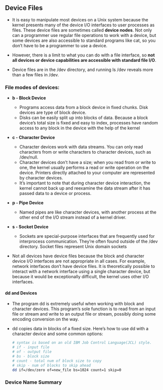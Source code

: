 ## Device Files

- It is easy to manipulate most devices on a Unix system because the kernel presents many of the device I/O interfaces to user processes as files. These device files are sometimes called __device nodes__. Not only can a programmer use regular file operations to work with a device, but some devices are also accessible to standard programs like cat, so you don’t have to be a programmer to use a device. 
- However, there is a limit to what you can do with a file interface, so __not all devices or device capabilities are accessible with standard file I/O__.

- Device files are in the /dev directory, and running ls /dev reveals more than a few files in /dev. 

### File modes of devices:
- **b - Block Device** 
    - Programs access data from a block device in fixed chunks. Disk devices are type of block device. 
    - Disks can be easily split up into blocks of data. Because a block device’s total size is fixed and easy to index, processes have random access to any block in the device with the help of the kernel
- **c - Character Device** 
    - Character devices work with data streams. You can only read characters from or write characters to character devices, such as /dev/null. 
    - Character devices don’t have a size; when you read from or write to one, the kernel usually performs a read or write operation on the device. Printers directly attached to your computer are represented by character devices. 
    - It’s important to note that during character device interaction, the kernel cannot back up and reexamine the data stream after it has passed data to a device or process.
- **p - Pipe Device** 
    - Named pipes are like character devices, with another process at the other end of the I/O stream instead of a kernel driver.
- **s - Socket Device** 
    - Sockets are special-purpose interfaces that are frequently used for interprocess communication. They’re often found outside of the /dev directory. Socket files represent Unix domain sockets


- Not all devices have device files because the block and character device I/O interfaces are not appropriate in all cases. For example, network interfaces don’t have device files. It is theoretically possible to interact with a network interface using a single character device, but because it would be exceptionally difficult, the kernel uses other I/O interfaces.

#### dd and Devices
- The program dd is extremely useful when working with block and character devices. This program’s sole function is to read from an input file or stream and write to an output file or stream, possibly doing some encoding conversion on the way.

- dd copies data in blocks of a fixed size. Here’s how to use dd with a character device and some common options:
    ```bash
    # syntax is based on an old IBM Job Control Language(JCL) style.
    # if - input file
    # of - output file
    # bs - block size
    # count - total num of block size to copy
    # skip - num of blocks to skip ahead 
    dd if=/dev/zero of=new_file bs=1024 count=1 skip=0
    ```

### Device Name Summary